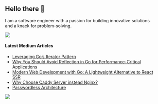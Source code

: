 ## Hello there 👋

I am a software engineer with a passion for building innovative solutions and a knack for problem-solving.

<p >
    <img src="https://skillicons.dev/icons?i=go,ts,java,react,vue,htmx,cloudflare,aws,gcp,docker,kubernetes,grafana,prometheus,elasticsearch,mongodb,dynamodb,postgres,rabbitmq,kafka&perline=10" />
 </p>

#### Latest Medium Articles

<!-- ARTICLES:START -->
- [Leveraging Go’s Iterator Pattern](https://engineering.teknasyon.com/leveraging-gos-iterator-pattern-30b7d3be783f?source=rss-ced864c5b828------2)
- [Why You Should Avoid Reflection in Go for Performance-Critical Applications](https://9ssi7.medium.com/why-you-should-avoid-reflection-in-go-for-performance-critical-applications-1e835b341b35?source=rss-ced864c5b828------2)
- [Modern Web Development with Go: A Lightweight Alternative to React SSR](https://engineering.turistikrota.com/modern-web-development-with-go-a-lightweight-alternative-to-react-ssr-cccce8631773?source=rss-ced864c5b828------2)
- [Why Choose Caddy Server instead Nginx?](https://9ssi7.medium.com/why-choose-caddy-server-over-nginx-e49b01c631a1?source=rss-ced864c5b828------2)
- [Passwordless Architecture](https://engineering.turistikrota.com/passwordless-architecture-18d03e4dcb6a?source=rss-ced864c5b828------2)
<!-- ARTICLES:END -->

<picture>
  <source
    srcset="https://streak-stats.demolab.com/?user=9ssi7&theme=dark&hide_border=true&border_radius=10"
    media="(prefers-color-scheme: dark)"
  />
  <source
    srcset="https://github-readme-streak-stats.herokuapp.com?user=9ssi7&hide_border=true&border_radius=10"
    media="(prefers-color-scheme: light), (prefers-color-scheme: no-preference)"
  />
  <img src="https://streak-stats.demolab.com/?user=9ssi7&hide_border=true&border_radius=10" />
</picture>
</p>
